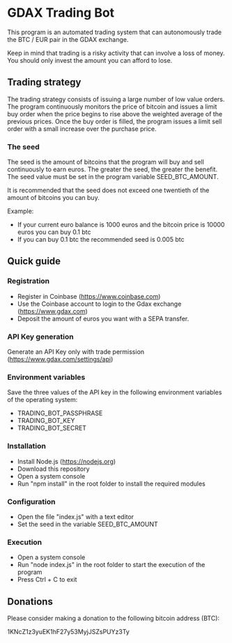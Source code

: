 # GDAX Trading Bot

This program is an automated trading system that can autonomously trade the BTC / EUR pair in the GDAX exchange. 

Keep in mind that trading is a risky activity that can involve a loss of money. You should only invest the amount you can afford to lose.

## Trading strategy

The trading strategy consists of issuing a large number of low value orders. The program continuously monitors the price of bitcoin and issues a limit buy order when the price begins to rise above the weighted average of the previous prices. Once the buy order is filled, the program issues a limit sell order with a small increase over the purchase price.

### The seed

The seed is the amount of bitcoins that the program will buy and sell continuously to earn euros. The greater the seed, the greater the benefit. The seed value must be set in the program variable SEED_BTC_AMOUNT.

It is recommended that the seed does not exceed one twentieth of the amount of bitcoins you can buy.

Example:

- If your current euro balance is 1000 euros and the bitcoin price is 10000 euros you can buy 0.1 btc
- If you can buy 0.1 btc the recommended seed is 0.005 btc

## Quick guide

### Registration

- Register in Coinbase (https://www.coinbase.com)
- Use the Coinbase account to login to the Gdax exchange (https://www.gdax.com)
- Deposit the amount of euros you want with a SEPA transfer.

### API Key generation

Generate an API Key only with trade permission (https://www.gdax.com/settings/api)

### Environment variables

Save the three values of the API key in the following environment variables of the operating system:

- TRADING_BOT_PASSPHRASE
- TRADING_BOT_KEY
- TRADING_BOT_SECRET

### Installation

- Install Node.js (https://nodejs.org)
- Download this repository
- Open a system console
- Run "npm install" in the root folder to install the required modules

### Configuration

- Open the file "index.js" with a text editor
- Set the seed in the variable SEED_BTC_AMOUNT

### Execution

- Open a system console
- Run "node index.js" in the root folder to start the execution of the program
- Press Ctrl + C to exit 

## Donations

Please consider making a donation to the following bitcoin address (BTC):

1KNcZ1z3yuEK1hF27y53MyjJSZsPUYz3Ty
